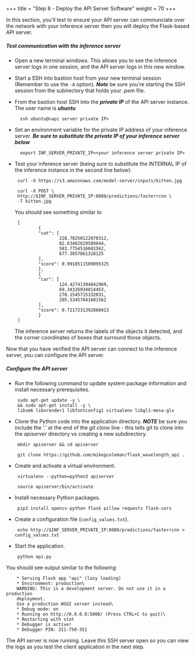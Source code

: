 +++
title = "Step 8 - Deploy the API Server Software"
weight = 70
+++

In this section, you'll test to ensure your API server can communciate over the network with your inference server then you will deploy the Flask-based API server. 

##### Test communication with the inference server

* Open a new terminal windows. This allows you to see the inference server logs in one session, and the API server logs in this new window. 

* Start a SSH into bastion host from your new terminal session (Remember to use the `-A` option). ***Note*** be sure you're starting the SSH session from the subirectory that holds your *.pem* file. 

* From the bastion host SSH into the ***private IP*** of the API server instance. The user name is ***ubuntu***

        ssh ubuntu@<api server private IP>

* Set an environment variable for the private IP address of your inference server. ***Be sure to substitute the private IP of your inference server below***

        export INF_SERVER_PRIVATE_IP=<your inference server private IP>

*  Test your inference server (being sure to substitute the INTERNAL IP of the inference instance in the second line below):
    
        curl -O https://s3.amazonaws.com/model-server/inputs/kitten.jpg
    
        curl -X POST \
        http://$INF_SERVER_PRIVATE_IP:8080/predictions/fasterrcnn \
        -T kitten.jpg
    
    You should see something similar to
    
        [
                {
                "cat": [
                        228.78250122070312,
                        82.63462829589844,
                        583.7754516601562,
                        677.3057861328125
                ],
                "score": 0.9918511509895325
                },
                {
                "car": [
                        124.42741394042969,
                        69.34326934814453,
                        270.1545715332031,
                        205.53457641601562
                ],
                "score": 0.7217231392860413
                }
        ]
       
    The inference server returns the labels of the objects it detected, and the corner coordinates of boxes that surround those objects.

Now that you have verified the API server can connect to the inference server, you can configure the API server.

##### Configure the API server

*  Run the following command to update system package information and  install necessary prerequisites.
    
        sudo apt-get update -y \
        && sudo apt-get install -y \
        libsm6 libxrender1 libfontconfig1 virtualenv libgl1-mesa-glx

*  Clone the Python code into the application directory. ***NOTE*** be sure you include the '.' at the end of the *git clone* line - this tells git to clone into the *apiserver* directory vs creating a new subdirectory.
    
        mkdir apiserver && cd apiserver
    
        git clone https://github.com/mikegcoleman/flask_wavelength_api .

*  Create and activate a virtual environment.
    
        virtualenv --python=python3 apiserver

        source apiserver/bin/activate

*  Install necessary Python packages.
    
        pip3 install opencv-python flask pillow requests flask-cors

*  Create a configuration file (`config_values.txt`).

        echo http://$INF_SERVER_PRIVATE_IP:8080/predictions/fasterrcnn > config_values.txt    

*  Start the application.
    
        python api.py
    
You should see output similar to the following:
    
        * Serving Flask app "api" (lazy loading)
        * Environment: production\
        WARNING: This is a development server. Do not use it in a production
        deployment.
        Use a production WSGI server instead\
        * Debug mode: on
        * Running on http://0.0.0.0:5000/ (Press CTRL+C to quit)\
        * Restarting with stat
        * Debugger is active!
        * Debugger PIN: 311-750-351

The API server is now running. Leave this SSH server open so you can view the logs as you test the client application in the next step.